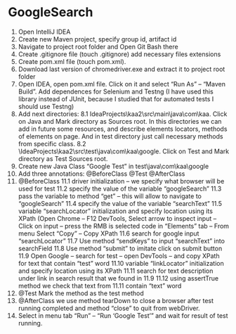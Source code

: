 # GoogleSearch
1.	Open IntelliJ IDEA 
2.	Create new Maven project, specify group id, artifact id
3.	Navigate to project root folder and Open Git Bash there 
4.	Create .gitignore file (touch .gitignore) add necessary files extensions 
5.	Create pom.xml file (touch pom.xml).
6.	Download last version of chromedriver.exe and extract it to project root folder
7.	Open IDEA, open pom.xml file. Click on it and select “Run As” – “Maven Build”.  Add dependences for Selenium and Testng (I have used this library instead of JUnit,  because I studied that for automated tests I should use Testng)
8.	Add next directories: 
8.1	IdeaProjects\kaa2\src\main\java\com\kaa. Click on Java and Mark directory as Sources root. In this directories we can add in future some resources, and describe elements locators, methods of elements on page. And in test directory just call necessary methods from specific class. 
8.2	\IdeaProjects\kaa2\src\test\java\com\kaa\google. Click on Test and Mark directory as Test Sources root.
9.	Create new Java Class “Google Test” in test\java\com\kaa\google
10.	Add three annotations:  @BeforeClass  @Test @AfterClass
11.	@BeforeClass 
11.1	driver initialization – we specify what browser will be used for test 
11.2	specify the value of the variable “googleSearch”
11.3	pass the variable to method “get” – this will allow to navigate to “googleSearch”
11.4	specify the value of the variable “searchText”
11.5	variable “searchLocator” initialization  and specify location using its XPath (Open Chrome – F12 DevTools, Select arrow to inspect input – Click on input – press the RMB  is selected code in “Elements” tab – From menu Select “Copy” – Copy XPath
11.6	search for google input “searchLocator” 
11.7	Use method “sendKeys” to input “searchText” into searchField
11.8	Use method “submit” to imitate click on submit button
11.9	Open Google – search for test – open DevTools – and copy XPath for text that contain “test” word 
11.10	variable “linkLocator” initialization  and specify location using its XPath
11.11	search for text description under link in search result that we found in 11.9 
11.12	using assertTrue method we check that text from 11.11 contain “text” word 
12.	 @Test Mark the method as the test method 
13.	@AfterClass we use method tearDown to close a browser after test running completed and method “close” to quit  from webDriver.
14.	 Select in menu tab “Run” – “Run ‘Google Test’” and wait for result of test running. 
